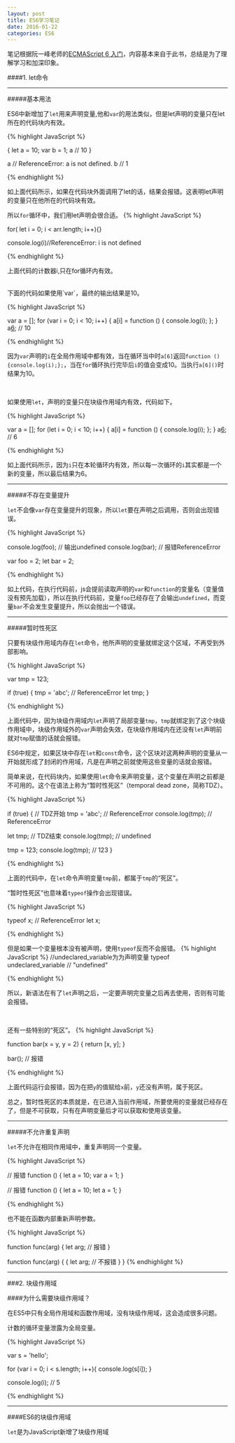 ```yaml
---
layout: post
title: ES6学习笔记
date: 2016-01-22
categories: ES6
---
```

笔记根据阮一峰老师的[ECMAScript 6 入门](http://es6.ruanyifeng.com/#docs/let)，内容基本来自于此书，总结是为了理解学习和加深印象。

####1. let命令

**************************

#####基本用法


ES6中新增加了`let`用来声明变量,他和`var`的用法类似，但是let声明的变量只在let所在的代码块内有效。

{% highlight JavaScript %}

{
  let a = 10;
  var b = 1;
  a // 10
}

a // ReferenceError: a is not defined.
b // 1

{% endhighlight %}     
  
       
如上面代码所示，如果在代码块外面调用了let的话，结果会报错。这表明let声明的变量只在他所在的代码块有效。

所以`for`循环中，我们用let声明会很合适。
{% highlight JavaScript %}

for( let i = 0; i < arr.length; i++){}

console.log(i)//ReferenceError: i is not defined

{% endhighlight %}  

上面代码的计数器i,只在for循环内有效。

<br>
下面的代码如果使用`var`，最终的输出结果是10。

{% highlight JavaScript %}

var a = [];
for (var i = 0; i < 10; i++) {
  a[i] = function () {
    console.log(i);
  };
}
a[6](); // 10

{% endhighlight %}  

因为`var`声明的`i`在全局作用域中都有效，当在循环当中时`a[6]`返回`function () {console.log(i);};`，当在`for`循环执行完毕后`i`的值会变成10。当执行`a[6]()`时结果为10。

<br>

如果使用`let`，声明的变量只在块级作用域内有效，代码如下。

{% highlight JavaScript %}

var a = [];
for (let i = 0; i < 10; i++) {
  a[i] = function () {
    console.log(i);
  };
}
a[6](); // 6

{% endhighlight %}  

如上面代码所示，因为`i`只在本轮循环内有效，所以每一次循环的`i`其实都是一个新的变量，所以最后结果为6。

*******************

#####不存在变量提升

`let`不会像`var`存在变量提升的现象，所以`let`要在声明之后调用，否则会出现错误。

{% highlight JavaScript %}

console.log(foo); // 输出undefined
console.log(bar); // 报错ReferenceError

var foo = 2;
let bar = 2;

{% endhighlight %}  

如上代码，在执行代码前，js会提前读取声明的`var`和`function`的变量名（变量值没有预先加载），所以在执行代码前，变量`foo`已经存在了会输出`undefined`，而变量`bar`不会发生变量提升，所以会抛出一个错误。

************

#####暂时性死区

只要有块级作用域内存在`let`命令，他所声明的变量就绑定这个区域，不再受到外部影响。

{% highlight JavaScript %}

var tmp = 123;

if (true) {
  tmp = 'abc'; // ReferenceError
  let tmp;
}

{% endhighlight %}  

上面代码中，因为块级作用域内`let`声明了局部变量`tmp`，`tmp`就绑定到了这个块级作用域中，块级作用域外的`var`声明会失效，在块级作用域内在还没有`let`声明前就对`tmp`赋值的话就会报错。

ES6中规定，如果区块中存在`let`和`const`命令，这个区块对这两种声明的变量从一开始就形成了封闭的作用域，凡是在声明之前就使用这些变量的话就会报错。

简单来说，在代码块内，如果使用`let`命令来声明变量，这个变量在声明之前都是不可用的。这个在语法上称为“暂时性死区”（temporal dead zone，简称TDZ）。

{% highlight JavaScript %}

if (true) {
  // TDZ开始
  tmp = 'abc'; // ReferenceError
  console.log(tmp); // ReferenceError

  let tmp; // TDZ结束
  console.log(tmp); // undefined

  tmp = 123;
  console.log(tmp); // 123
}

{% endhighlight %} 

上面的代码中，在`let`命令声明变量`tmp`前，都属于`tmp`的“死区”。

“暂时性死区”也意味着`typeof`操作会出现错误。

{% highlight JavaScript %}

typeof x; // ReferenceError
let x;

{% endhighlight %} 

但是如果一个变量根本没有被声明，使用`typeof`反而不会报错。
{% highlight JavaScript %}
//undeclared_variable为为声明变量
typeof undeclared_variable // "undefined"

{% endhighlight %} 

所以，新语法在有了`let`声明之后，一定要声明完变量之后再去使用，否则有可能会报错。

<br>

还有一些特别的“死区”。
{% highlight JavaScript %}

function bar(x = y, y = 2) {
  return [x, y];
}

bar(); // 报错

{% endhighlight %} 

上面代码运行会报错，因为在把`y`的值赋给`x`前，`y`还没有声明，属于死区。

总之，暂时性死区的本质就是，在已进入当前作用域，所要使用的变量就已经存在了，但是不可获取，只有在声明变量后才可以获取和使用该变量。

*******

#####不允许重复声明

`let`不允许在相同作用域中，重复声明同一个变量。

{% highlight JavaScript %}

// 报错
function () {
  let a = 10;
  var a = 1;
}

// 报错
function () {
  let a = 10;
  let a = 1;
}

{% endhighlight %} 

也不能在函数内部重新声明参数。

{% highlight JavaScript %}

function func(arg) {
  let arg; // 报错
}

function func(arg) {
  {
    let arg; // 不报错
  }
}
{% endhighlight %} 

*******

###2. 块级作用域

####为什么需要块级作用域？

在ES5中只有全局作用域和函数作用域，没有块级作用域，这会造成很多问题。

计数的循环变量泄露为全局变量。

{% highlight JavaScript %}

var s = 'hello';

for (var i = 0; i < s.length; i++){
  console.log(s[i]);
}

console.log(i); // 5

{% endhighlight %} 

*******

####ES6的块级作用域

`let`是为JavaScript新增了块级作用域